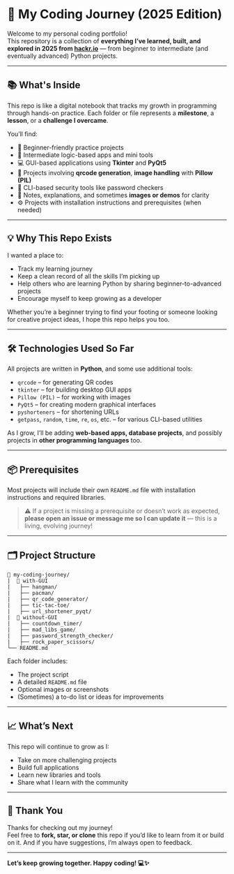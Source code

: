 # 🌱 My Coding Journey (2025 Edition)

Welcome to my personal coding portfolio!  
This repository is a collection of **everything I’ve learned, built, and explored in 2025 from [hackr.io](https://hackr.io/blog/python-projects)** — from beginner to intermediate (and eventually advanced) Python projects.

---

## 📚 What's Inside

This repo is like a digital notebook that tracks my growth in programming through hands-on practice. Each folder or file represents a **milestone**, a **lesson**, or a **challenge I overcame**.

You’ll find:

-   🧠 Beginner-friendly practice projects
-   🔄 Intermediate logic-based apps and mini tools
-   💻 GUI-based applications using **Tkinter** and **PyQt5**
-   📸 Projects involving **qrcode generation**, **image handling** with **Pillow (PIL)**
-   🔐 CLI-based security tools like password checkers
-   🧪 Notes, explanations, and sometimes **images or demos** for clarity
-   ⚙️ Projects with installation instructions and prerequisites (when needed)

---

## 💡 Why This Repo Exists

I wanted a place to:

-   Track my learning journey
-   Keep a clean record of all the skills I’m picking up
-   Help others who are learning Python by sharing beginner-to-advanced projects
-   Encourage myself to keep growing as a developer

Whether you’re a beginner trying to find your footing or someone looking for creative project ideas, I hope this repo helps you too.

---

## 🛠 Technologies Used So Far

All projects are written in **Python**, and some use additional tools:

-   `qrcode` – for generating QR codes
-   `tkinter` – for building desktop GUI apps
-   `Pillow (PIL)` – for working with images
-   `PyQt5` – for creating modern graphical interfaces
-   `pyshorteners` – for shortening URLs
-   `getpass`, `random`, `time`, `re`, `os`, etc. – for various CLI-based utilities

As I grow, I’ll be adding **web-based apps, database projects**, and possibly projects in **other programming languages** too.

---

## 📦 Prerequisites

Most projects will include their own `README.md` file with installation instructions and required libraries.

> ⚠️ If a project is missing a prerequisite or doesn’t work as expected, **please open an issue or message me so I can update it** — this is a living, evolving journey!

---

## 🗂 Project Structure

```
📁 my-coding-journey/
|  📁 with-GUI
|   ├── hangman/
|   ├── pacman/
|   ├── qr_code_generator/
|   ├── tic-tac-toe/
|   ├── url_shortener_pyqt/
|  📁 without-GUI
|   ├── countdown_timer/
|   ├── mad_libs_game/
|   ├── password_strength_checker/
|   ├── rock_paper_scissors/
└── README.md
```

Each folder includes:

-   The project script
-   A detailed `README.md` file
-   Optional images or screenshots
-   (Sometimes) a to-do list or ideas for improvements

---

## 📈 What’s Next

This repo will continue to grow as I:

-   Take on more challenging projects
-   Build full applications
-   Learn new libraries and tools
-   Share what I learn with the community

---

## 🙌 Thank You

Thanks for checking out my journey!  
Feel free to **fork, star, or clone** this repo if you’d like to learn from it or build on it. And if you have suggestions, I’m always open to feedback.

---

**Let’s keep growing together. Happy coding! 💻✨**
